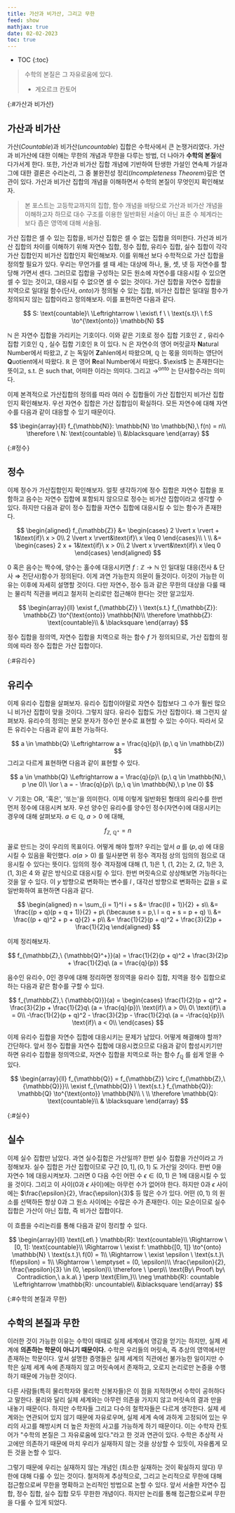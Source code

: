 ```yaml
---
title: 가산과 비가산, 그리고 무한
feed: show
mathjax: true
date: 02-02-2023
toc: true
---
```


* TOC
{:toc}

> 수학의 본질은 그 자유로움에 있다.
> - 게오르크 칸토어


{:#가산과 비가산}
## 가산과 비가산
가산(_Countable_)과 비가산(_uncountable_) 집합은 수학사에서 큰 논쟁거리였다. 가산과 비가산에 대한 이해는 무한의 개념과 무한을 다루는 방법, 더 나아가 **수학의 본질**에 다가서게 한다. 또한, 가산과 비가산 집합 개념에 기반하여 탄생한 가설인 연속체 가설과 그에 대한 결론은 수리논리, 그 중 불완전성 정리(_Incompleteness Theorem_)깊은 연관이 있다. 가산과 비가산 집합의 개념을 이해하면서 수학의 본질이 무엇인지 확인해보자.



> 본 포스트는 고등학교까지의 집합, 함수 개념을 바탕으로 가산과 비가산 개념을 이해하고자 하므로 대수 구조를 이용한 일반화된 서술이 아닌 표준 수 체계라는 보다 좁은 영역에 대해 서술됨.



가산 집합은 셀 수 있는 집합을, 비가산 집합은 셀 수 없는 집합을 의미한다. 가산과 비가산 집합의 차이를 이해하기 위해 자연수 집합, 정수 집합, 유리수 집합, 실수 집합이 각각 가산 집합인지 비가산 집합인지 확인해보자. 이를 위해선 보다 수학적으로 가산 집합을 정의할 필요가 있다. 우리는 무언가를 셀 때 세는 대상에 하나, 둘, 셋, 넷 등 자연수를 할당해 가면서 센다. 그러므로 집합을 구성하는 모든 원소에 자연수를 대응시킬 수 있으면 셀 수 있는 것이고, 대응시킬 수 없으면 셀 수 없는 것이다. 가산 집합을 자연수 집합을 치역으로 일대일 함수(단사, _onto_)가 정의될 수 있는 집합, 비가산 집합은 일대일 함수가 정의되지 않는 집합이라고 정의해보자. 이를 표현하면 다음과 같다.

$$
S: \text{countable}\ \Leftrightarrow \ \exist\ f \ \ \text{s.t}\ \ f:S \to^{\text{onto}} \mathbb{N}
$$

$\mathbb{N}$ 은 자연수 집합을 가리키는 기호이다. 이와 같은 기호로 정수 집합 기호인 $\mathbb{Z}$ , 유리수 집합 기호인 $\mathbb{Q}$ , 실수 집합 기호인 $\mathbb{R}$ 이 있다. $\mathbb{N}$ 은 자연수의 영어 머릿글자 **N**atural Number에서 따왔고, $\mathbb{Z}$ 는 독일어 **Z**ahlen에서 따왔으며, $\mathbb{Q}$ 는 몫을 의미하는 영단어 **Q**uotient에서 따왔다. $\mathbb{R}$ 은 영어 **R**eal Number에서 따왔다. $\exist$ 는 존재한다는 뜻이고, $\text{s.t.}$ 은 such that, 어떠한 이라는 의미다. 그리고 $\to^{\text{onto}}$  는 단사함수라는 의미다.

이제 본격적으로 가산집합의 정의를 따라 여러 수 집합들이 가산 집합인지 비가산 집합인지 확인해보자. 우선 자연수 집합은 가산 집합임이 확실하다. 모든 자연수에 대해 자연수를 다음과 같이 대응할 수 있기 때문이다.


$$
\begin{array}{ll}
f_{\mathbb{N}}: \mathbb{N} \to \mathbb{N},\ f(n) = n\\
\therefore \ N: \text{countable} \\
&\blacksquare
\end{array}
$$

{:#정수}
## 정수
이제 정수가 가산집합인지 확인해보자. 얼핏 생각하기에 정수 집합은 자연수 집합을 포함하고 음수는 자연수 집합에 포함되지 않으므로 정수는 비가산 집합이라고 생각할 수 있다. 하지만 다음과 같이 정수 집합을 자연수 집합에 대응시킬 수 있는 함수가 존재한다.


$$
\begin{aligned}
f_{\mathbb{Z}} &= 
\begin{cases}
2 \lvert x \rvert + 1&\text{if}\ x > 0\\
2 \lvert x \rvert&\text{if}\ x \leq 0
\end{cases}\\
\ \\
&=
\begin{cases}
2 x + 1&\text{if}\ x > 0\\
2 \lvert x \rvert&\text{if}\ x \leq 0
\end{cases}
\end{aligned}
$$

0 혹은 음수는 짝수에, 양수는 홀수에 대응시키면 $f: \mathbb{Z} \to \mathbb{N}$ 인 일대일 대응(전사 & 단사 $\Rightarrow$ 전단사)함수가 정의된다. 이게 과연 가능한지 의문이 들것이다. 이것이 가능한 이유는 이후에 자세히 설명할 것이다. 다만 자연수, 정수 등과 같은 무한의 대상을 다룰 때는 물리적 직관을 버리고 철저히 논리로만 접근해야 한다는 것만 알고있자.


$$
\begin{array}{ll}
\exist f_{\mathbb{Z}} \ \text{s.t.} f_{\mathbb{Z}}: \mathbb{Z} \to^{\text{onto}} \mathbb{N}\\
\therefore \mathbb{Z}: \text{countable}\\
& \blacksquare
\end{array}
$$


정수 집합을 정의역, 자연수 집합을 치역으로 하는 함수 $f$ 가 정의되므로, 가산 집합의 정의에 따라 정수 집합은 가산 집합이다.

{:#유리수}
## 유리수
이제 유리수 집합을 살펴보자. 유리수 집합이야말로 자연수 집합보다 그 수가 훨씬 많으니 비가산 집합이 맞을 것이다. 그렇지 않다. 유리수 집합도 가산 집합이다. 왜 그런지 살펴보자. 유리수의 정의는 분모 분자가 정수인 분수로 표현할 수 있는 수이다. 따라서 모든 유리수는 다음과 같이 표현 가능하다.


$$
a \in \mathbb{Q} \Leftrightarrow a = \frac{q}{p}\ (p,\ q \in \mathbb{Z})
$$
그리고 다르게 표현하면 다음과 같이 표현할 수 있다.


$$
a \in \mathbb{Q} \Leftrightarrow a = \frac{q}{p}\ (p,\ q \in \mathbb{N},\ p \ne 0)\ \lor \ a = - \frac{q}{p}\ (p,\ q \in \mathbb{N},\ p \ne 0)
$$

$\lor$ 기호는 OR, '혹은', '또는'을 의미한다. 이제 이렇게 일반화된 형태의 유리수를 한번 먼저 정수에 대응시켜 보자. 우선 양수인 유리수를 양수인 정수(자연수)에 대응시키는 경우에 대해 살펴보자. $a \in \mathbb{Q},\ a > 0$ 에 대해,



$$
f_{\mathbb{Z},\ {\mathbb{Q}^+}} = n
$$



꼴로 만드는 것이 우리의 목표이다. 어떻게 해야 할까? 우리는 앞서 $a$ 를 $(p, q)$ 에 대응시킬 수 있음을 확인했다. $a (a > 0)$ 를 일사분면 위 정수 격자점 상의 임의의 점으로 대응시킬 수 있다는 뜻이다. 임의의 정수 격자점에 대해 (1, 1)은 1, (1, 2)는 2, (2, 1)은 3, (1, 3)은 4 와 같은 방식으로 대응시킬 수 있다. 한번 머릿속으로 상상해보면 가능하다는 것을 알 수 있다. 이 $y$ 방향으로 변화하는 변수를 $l$ , 대각선 방향으로 변화하는 값을 $s$ 로 일반화하여 표현하면 다음과 같다.


$$
\begin{aligned}
n = \sum_{i = 1}^l i + s &= \frac{l(l + 1)}{2} + s\\
&= \frac{(p + q)(p + q + 1)}{2} + p\ (\because s = p,\ l = q + s = p + q) \\
&= \frac{(p + q)^2 + p + q}{2} + p\\
&= \frac{1}{2}(p + q)^2 + \frac{3}{2}p + \frac{1}{2}q
\end{aligned}
$$


이제 정리해보자.


$$
f_{\mathbb{Z},\ {\mathbb{Q}^+}}(a) = \frac{1}{2}(p + q)^2 + \frac{3}{2}p + \frac{1}{2}q\ (a = \frac{q}{p})
$$


음수인 유리수, 0인 경우에 대해 정리하면 정의역을 유리수 집합, 치역을 정수 집합으로 하는 다음과 같은 함수를 구할 수 있다.


$$
f_{\mathbb{Z},\ {\mathbb{Q}}}(a) = 
\begin{cases}
\frac{1}{2}(p + q)^2 + \frac{3}{2}p + \frac{1}{2}q\ (a = \frac{q}{p})\ \text{if}\ a > 0\\
0\ \text{if}\ a = 0\\
-\frac{1}{2}(p + q)^2 - \frac{3}{2}p - \frac{1}{2}q\ (a = -\frac{q}{p})\ \text{if}\ a < 0\\
\end{cases}
$$


이제 유리수 집합을 자연수 집합에 대응시키는 문제가 남았다. 어떻게 해결해야 할까? 간단하다. 앞서 정수 집합을 자연수 집합에 대응시켰으므로 다음과 같이 합성시키기만 하면 유리수 집합을 정의역으로, 자연수 집합을 치역으로 하는 함수 $f_{\mathbb{Q}}$ 를 쉽게 얻을 수 있다.


$$
\begin{array}{ll}
f_{\mathbb{Q}} = f_{\mathbb{Z}} \circ f_{\mathbb{Z},\ {\mathbb{Q}}}\\
\exist f_{\mathbb{Q}} \ \text{s.t.} f_{\mathbb{Q}}: \mathbb{Q} \to^{\text{onto}} \mathbb{N}\\
\ \\
\therefore \mathbb{Q}: \text{countable}\\
& \blacksquare
\end{array}
$$

{:#실수}
## 실수
이제 실수 집합만 남았다. 과연 실수집합은 가산일까? 한번 실수 집합을 가산이라고 가정해보자. 실수 집합은 가산 집합이므로 구간 $[0, 1], (0, 1)$ 도 가산일 것이다. 한번 0을 자연수 1에 대응시켜보자. 그러면 0 다음 수인 어떤 수 $\epsilon \in (0, 1)$ 은 1에 대응시킬 수 있을 것이다. 그리고 이 사이(0과 $\epsilon$ 사이)에는 아무런 수가 없어야 한다. 하지만 0과 $\epsilon$ 사이에는 $\frac{\epsilon}{2}, \frac{\epsilon}{3}$ 등 많은 수가 있다. 어떤 $(0,1)$ 의 원소를 선택하든 항상 0과 그 원소 사이에는 수많은 수가 존재한다. 이는 모순이므로 실수 집합은 가산이 아닌 집합, 즉 비가산 집합이다.



이 흐름을 수리논리를 통해 다음과 같이 정리할 수 있다.


$$
\begin{array}{ll}
\text{Let\ } \mathbb{R}: \text{countable}\\
\Rightarrow \ [0, 1]:  \text{countable}\\
\Rightarrow \ \exist f: \mathbb{[0, 1]} \to^{onto} \mathbb{N} \ \text{s.t.}\ f(0) = 1\\
\Rightarrow \ \exist \epsilon \ \text{s.t.}\ f(\epsilon) = 1\\
\Rightarrow \ \emptyset = (0, \epsilon)\\
\frac{\epsilon}{2}, \frac{\epsilon}{3} \in (0, \epsilon)\\
\therefore \ \perp\\
\text{By\ Proof\ by\ Contradiction,\ a.k.a\ } \perp \text{Elim,}\\
\neg \mathbb{R}: countable \Leftrightarrow \mathbb{R}: uncountable\\
&\blacksquare
\end{array}
$$


{:#수학의 본질과 무한}
## 수학의 본질과 무한
이러한 것이 가능한 이유는 수학이 때때로 실제 세계에서 영감을 얻기는 하지만, 실제 세계에 **의존하는 학문이 아니기 때문이다.** 수학은 우리들의 머릿속, 즉 추상의 영역에서만 존재하는 학문이다. 앞서 설명한 증명들은 실제 세계의 직관에선 불가능한 일이지만 수학은 실제 세계 속에 존재하지 않고 머릿속에서 존재하고, 오로지 논리로만 논증을 수행하기 때문에 가능한 것이다.

 다른 사람들(특히 물리학자와 물리학 신봉자들)은 이 점을 지적하면서 수학이 공허하다고 말한다. 물리와 달리 실제 세계와는 아무런 의존을 가지지 않고 머릿속의 결과 만을 내놓기 때문이다. 하지만 수학자들 그리고 다수의 철학자들은 다르게 생각한다. 실제 세계와는 연관되어 있지 않기 때문에 자유로우며, 실제 세계 속에 과하게 고정되어 있는 우리의 사고를 해방시켜 더 높은 차원의 사고를 가능하게 하기 때문이다. 이는 수학자 칸토어가 "수학의 본질은 그 자유로움에 있다."라고 한 것과 연관이 있다. 수학은 추상적 사고에만 의존하기 때문에 마치 우리가 실재하지 않는 것을 상상할 수 있듯이, 자유롭게 모든 것을 논할 수 있다.

그렇기 때문에 우리는 실재하지 않는 개념인 (최소한 실재하는 것이 확실하지 않다) 무한에 대해 다룰 수 있는 것이다. 철저하게 추상적으로, 그리고 논리적으로 무한에 대해 접근함으로써 무한을 명확하고 논리적인 방법으로 논할 수 있다. 앞서 서술한 자연수 집합, 정수 집합, 실수 집합 모두 무한한 개념이다. 하지만 논리를 통해 접근함으로써 무한을 다룰 수 있게 되었다. 
